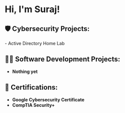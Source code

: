 <h1>Hi, I'm Suraj! </h1>

<h2>🛡️ Cybersecurity Projects:</h2>
- Active Directory Home Lab

<h2>👨‍💻 Software Development Projects:</h2>

- <b>Nothing yet</b>

<h2>📜 Certifications:</h2>

- <b>Google Cybersecurity Certificate</b>
- <b>CompTIA Security+ </b>
